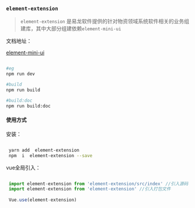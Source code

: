 
### `element-extension`  

> `element-extension` 是易龙软件提供的针对物资领域系统软件相关的业务组建库，其中大部分组建依赖`element-mini-ui` 


文档地址：

[element-mini-ui](https://ylsoftworkgroup.github.io/element-extension/#/base)

```bash

#eg
npm run dev

#build
npm run build

#build:doc
npm run build:doc

```


#### 使用方式

安装：

```bash

 yarn add  element-extension 
 npm  i  element-extension --save

```


vue全局引入：

```js

 import element-extension from 'element-extension/src/index' //引入源码
 import element-extension from 'element-extension' //引入打包文件
 
 Vue.use(element-extension)

```


